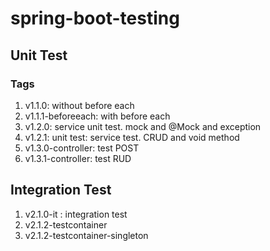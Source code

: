 # spring-boot-testing

## Unit Test

### Tags
1. v1.1.0: without before each
2. v1.1.1-beforeeach:  with before each
3. v1.2.0:  service unit test. mock and @Mock and exception
4. v1.2.1: unit test: service test. CRUD and void method
5. v1.3.0-controller: test POST
5. v1.3.1-controller: test RUD
## Integration Test
1. v2.1.0-it : integration test
2. v2.1.2-testcontainer
3. v2.1.2-testcontainer-singleton
